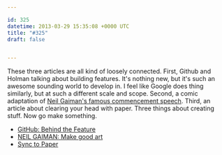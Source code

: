 ```yaml
---

id: 325
datetime: 2013-03-29 15:35:08 +0000 UTC
title: "#325"
draft: false


---
```


These three articles are all kind of loosely connected. First, Github and Holman talking about building features. It's nothing new, but it's such an awesome sounding world to develop in. I feel like Google does thing similarly, but at such a different scale and scope. Second, a comic adaptation of [Neil Gaiman's famous commencement speech](https://vimeo.com/42372767). Third, an article about clearing your head with paper. Three things about creating stuff. Now go make something. 

 
 * [GitHub: Behind the Feature](http://zachholman.com/talk/github-behind-the-feature/)
 * [NEIL GAIMAN: Make good art](http://zenpencils.com/comic/50-neil-gaiman-make-good-art/)
 * [Sync to Paper](http://robertgreiner.com/2013/03/sync-to-paper/)


